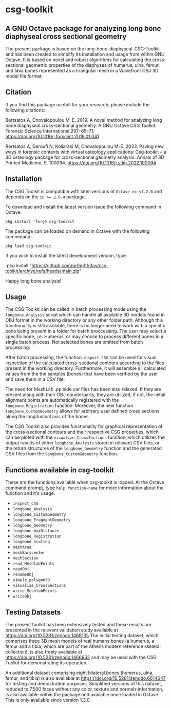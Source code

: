 # csg-toolkit

## A GNU Octave package for analyzing long bone diaphyseal cross sectional geometry

The present package is based on the long-bone-diaphyseal-CSG-Toolkit and has
been created to simplify its installation and usage from within GNU Octave. It
is based on novel and robust algorithms for calculating the cross-sectional
geometric properties of the diaphyses of humerus, ulna, femur, and tibia bones
represented as a triangular mesh in a Wavefront OBJ 3D model file format.

## Citation

If you find this package usefull for your research, please include the following citations:

Bertsatos A, Chovalopoulou M-E. 2019. A novel method for analyzing long bone diaphyseal 
cross-sectional geometry. A GNU Octave CSG Toolkit. Forensic Science International 297: 65–71. 
https://doi.org/10.1016/j.forsciint.2019.01.041

Bertsatos A, Garoufi N, Koliaraki M, Chovalopoulou M-E. 2023. Paving new ways in forensic contexts with virtual osteology applications: Csg-toolkit – a 3D osteology package for cross-sectional geometry analysis. Annals of 3D Printed Medicine, 9, 100094. https://doi.org/10.1016/j.stlm.2022.100094


## Installation

The CSG Toolkit is compatible with later versions of `Octave >= v7.2.0` and depends
on the `io >= 2.6.4` package.

To download and install the latest version issue the following command in Octave:

 `pkg install -forge csg-toolkit`

The package can be loaded on demand in Octave with the following commmand:

 `pkg load csg-toolkit`
 
If you wish to install the latest development version, type:

 `pkg install "https://github.com/pr0m1th3as/csg-toolkit/archive/refs/heads/main.zip"

Happy long bone analysis!

## Usage

The CSG Toolkit can be called in batch processing mode using the `longbone_Analysis`
script which can handle all available 3D models found in OBJ format in the working
directory or any other folder path. Although this functionality is still available,
there is no longer need to work with a specific bone being present in a folder for
batch proccessing. The user may select a specific bone, i.e. Humerus, or may choose
to process different bones in a single batch process. Not selected bones are omitted
from batch processing.

After batch processing, the function `inspect_CSG` can be used for visual inspection
of the calculated cross-sectional contours according to the files present in the
working directory. Furthermore, it will assemble all calculated values from the
the samples (bones) that have been verified by the user and save them in a CSV file.

The need for MeshLab .pp side car files has been also relaxed. If they are present
along with their OBJ counterparts, they are utilized, if not, the initial alignment
points are automatically registered with the `longbone_Registration` function.
Moreover, the new function `longbone_CustomGeometry` allows for arbitrary user
defined cross sections along the longitudinal axis of the bones.

The CSG Toolkit also provides functionality for graphical representation of the
cross-sectional contours and their respective CSG properties, which can be ploted
with the `visualize_CrossSections` function, which utilizes the output results of
either `longbone_Analysis` stored in relevant CSV files, or the return structures
of the `longbone_Geometry` function and the generated CSV files from the
`longbone_CustomGeometry` function.

## Functions available in csg-toolkit

These are the functions available when csg-toolkit is loaded.
At the Octave command prompt, type `help function-name` for more information
about the function and it's usage.

* `inspect_CSG`
* `longbone_Analysis`
* `longbone_CustomGeometry`
* `longbone_FragmentGeometry`
* `longbone_Geometry`
* `longbone_maxDistance`
* `longbone_Registration`
* `longbone_Scaling`
* `meshArea`
* `meshBarycenter`
* `meshSection`
* `read_MeshlabPoints`
* `readObj`
* `renameObj`
* `simple_polygon3D`
* `visualize_CrossSections`
* `write_MeshlabPoints`
* `writeObj`

## Testing Datasets

The present toolkit has been extensively tested and these results are presented
in the relevant validation study available at https://doi.org/10.5281/zenodo.1466135
The initial testing dataset, which comprises three 3D mesh models of real humans
bones (a humerus, a femur and a tibia, which are part of the Athens modern reference
skeletal collection), is also freely available at https://doi.org/10.5281/zenodo.1466962
and may be used with the CSG Toolkit for demonstrating its operation. 

An additional dataset comprising eight bilateral bones (humerus, ulna, femur, and
tibia) is also available at https://doi.org/10.5281/zenodo.6614647 for testing and
demostration purposes.  Simplified versions of this dataset, reduced to 7,500 faces
without any color, texture and normals information, is also available within the
package and available once loaded in Octave.  This is only available since version
1.3.0.

